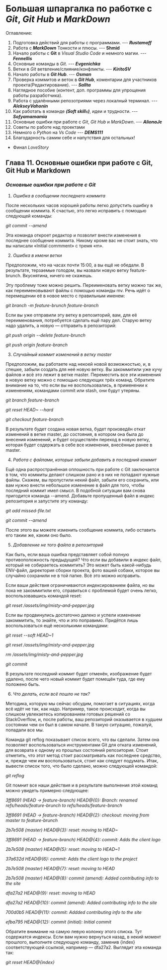 # Большая шпаргалка по работке с *Git*, *Git Hub* и *MarkDown*
Оглавление:
1. Подготовка действий для работы с программами. --- **_Rustamoff_**
2. Работа с **_MarkDown_** Тонкости и плюсы. --- **__Shmid__**
3. Начало работы с **Git** в *Visual Studio Code* и немного магии. --- **_Fennellis_**
4. Основные команды в *Git*. --- **_Evgenichka_**
5. Ветки в *Git* ветвление/слияние/конфликты. --- **_KiritoSV_**
6. Начало работы в **_Git Hub_**. --- **_Osman_**
7. Проверка коммитов и веток в **_Git Hub_**, коментарии для участников проекта(Редактирование). --- **_Sallta_**
8. Наглядное пособие (контент, доп. программы для упрощения работы разработчика).
9. Работа с удалёнными репозотриями через локалный терминал. ---  **_AlekseyVahonin_**
10. Как работать в команде ***(Soft skill`s`)***, идеи и трудности. --- **_Sofyamamamia_** 
11. Основные ошибки при работе с *Git*, *Git Hub* и *MarkDown*. --- **_AlionaJe_** 
12. Советы по работе над проектами
13. Немного о *Python* на *Vs Code* --- **_DEMS111_**
14. Благодарность самим себе и напутствия для остальных!
* Финал *LoveStory*

## Глава 11. Основные ошибки при работе с Git, Git Hub и Markdown

### *Основные ошибки при работе с Git*

1. *Ошибка в сообщении последнего коммита*

После нескольких часов хорошей работы легко допустить ошибку в сообщении коммита. К счастью, это легко исправить с помощью следующей команды:

*git commit --amend*

Эта команда откроет редактор и позволит внести изменения в последнее сообщение коммита. Никому кроме вас не стоит знать, что вы написали «Initial commment» с тремя «m».

2. *Ошибка в имени ветки*

Предположим, что на часах почти 15:00, а вы ещё не обедали. В результате, терзаемые голодом, вы назвали новую ветку feature-brunch. Вкуснятина, ничего не скажешь.

Эту проблему тоже можно решить. Переименовать ветку можно так же, как переименовывают файлы с помощью команды mv. Речь идёт о перемещении её в новое место с правильным именем:

*git branch -m feature-brunch feature-branch*

Если вы уже отправили эту ветку в репозиторий, вам, для её переименования, потребуется сделать ещё пару дел. Старую ветку надо удалить, а новую — отправить в репозиторий:

*git push origin --delete feature-brunch*

*git push origin feature-branch*

3. *Случайный коммит изменений в ветку master*

Предположим, вы работаете над некоей новой возможностью, и, в спешке, забыли создать для неё новую ветку. Вы закоммитили уже кучу файлов и всё это лежит в ветке master. Переместить все эти изменения в новую ветку можно с помощью следующих трёх команд. Обратите внимание на то, что если вы не воспользовались, в применении к изменениям, командами commit или stash, они будут утеряны.

*git branch feature-branch*

*git reset HEAD~ --hard*

*git checkout feature-branch*

В результате будет создана новая ветка, будет произведён откат изменений в ветке master, до состояния, в котором она была до внесения изменений, и будет осуществлён переход в новую ветку, которая будет содержать в себе все изменения, внесённые ранее в master.

4. *Работа с файлами, которые забыли добавить в последний коммит*

Ещё одна распространённая оплошность при работе с Git заключается в том, что коммиты делают слишком рано и в них не попадают нужные файлы. Скажем, вы пропустили некий файл, забыли его сохранить, или вам нужно внести небольшое изменение в файл для того, чтобы последний коммит имел смысл. В подобной ситуации вам снова пригодится команда --amend. Добавьте пропущенный файл в индекс репозитория и запустите эту команду:

*git add missed-file.txt*

*git commit --amend*

После этого вы можете изменить сообщение коммита, либо оставить его таким же, каким оно было.

5. *Добавление не того файла в репозиторий*

Как быть, если ваша ошибка представляет собой полную противоположность предыдущей? Что если вы добавили в индекс файл, который не собираетесь коммитить? Это может быть какой-нибудь ENV-файл, директория сборки проекта, фото вашей собаки, которое вы случайно сохранили не в той папке. Всё это можно исправить.

Если ваши действия ограничиваются индексированием файла, но вы пока не закоммитили его, справиться с проблемой будет очень легко, воспользовавшись командой reset:

*git reset /assets/img/misty-and-pepper.jpg*

Если вы продвинулись достаточно далеко и успели изменение закоммитить, то знайте, что и это поправимо. Придётся лишь воспользоваться ещё несколькими командами:

*git reset --soft HEAD~1*

*git reset /assets/img/misty-and-pepper.jpg*

*rm /assets/img/misty-and-pepper.jpg*

*git commit*

В результате последний коммит будет отменён, изображение будет удалено, после чего новый коммит будет помещён туда, где ему положено быть.

6. *Что делать, если всё пошло не так?*

Методика, которую мы сейчас обсудим, помогает в ситуациях, когда всё идёт не так, как надо. Например, такое происходит, когда вы слишком увлекаетесь копированием готовых решений со StackOverflow, и, после работы, ваш репозиторий оказывается в худшем состоянии чем он был в самом начале. В такую ситуацию, пожалуй, попадали все мы.

Команда git reflog показывает список всего, что вы сделали. Затем она позволяет воспользоваться инструментами Git для отката изменений, для возврата к одному из прошлых состояний репозитория. Стоит отметить, что этот метод стоит рассматривать как последнее средство, и, прежде чем им воспользоваться, стоит как следует подумать. Итак, вывести список того, что было сделано, можно следующей командой:

*git reflog*

Git помнит все наши действия и в результате выполнения этой команд можно увидеть примерно следующее:

*3ff8691 (HEAD -> feature-branch) HEAD@{0}: Branch: renamed refs/heads/feature-brunch to refs/heads/feature-branch*

*3ff8691 (HEAD -> feature-branch) HEAD@{2}: checkout: moving from master to feature-brunch*

*2b7e508 (master) HEAD@{3}: reset: moving to HEAD~*

*3ff8691 (HEAD -> feature-branch) HEAD@{4}: commit: Adds the client logo*

*2b7e508 (master) HEAD@{5}: reset: moving to HEAD~1*

*37a632d HEAD@{6}: commit: Adds the client logo to the project*

*2b7e508 (master) HEAD@{7}: reset: moving to HEAD*

*2b7e508 (master) HEAD@{8}: commit (amend): Added contributing info to the site*

*dfa27a2 HEAD@{9}: reset: moving to HEAD*

*dfa27a2 HEAD@{10}: commit (amend): Added contributing info to the site*

*700d0b5 HEAD@{11}: commit: Addded contributing info to the site*

*efba795 HEAD@{12}: commit (initial): Initial commit*

Обратите внимание на самую левую колонку этого списка. Тут содержатся индексы. Если вам нужно вернуться назад, в некий момент прошлого, выполните следующую команду, заменив {index} соответствующей ссылкой, например — dfa27a2. Выглядит эта команда так:

*git reset HEAD@{index}*
